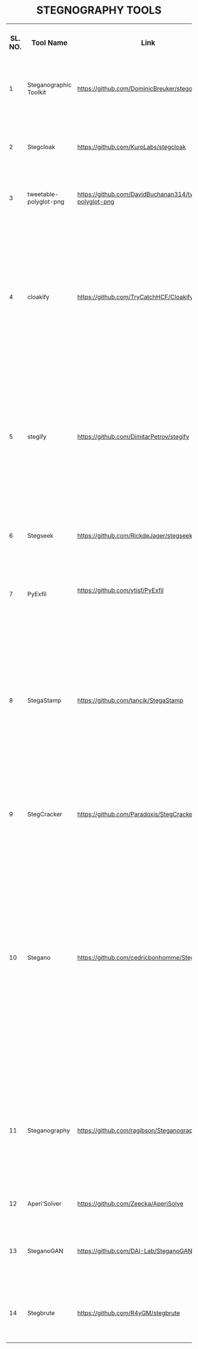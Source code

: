 <h1 align="center">STEGNOGRAPHY TOOLS</h1>

<div align="left">
    <table>
        <tbody>
            <tr>
                <td>
                    <h3 align="center">SL. NO.</h3>
                </td>
                <td>
                    <h3 align="center">Tool Name</h3>
                </td>
                <td>
                    <h3 align="center">Link</h3>
                </td>
                <td>
                    <h3 align="center">Description</h3>
                </td>
            </tr>
            <tr>
                <td>
                    <p>1</p>
                </td>
                <td>
                    <p>Steganographic Toolkit&nbsp;</p>
                </td>
                <td>
                    <p><a href="https://github.com/DominicBreuker/stego-toolkit">https://github.com/DominicBreuker/stego-toolkit</a></p>
                </td>
                <td>
                    <p>Collection of steganography tools - helps with CTF challenges</p><br>
                </td>
            </tr>
            <tr>
                <td>
                    <p>2</p>
                </td>
                <td>
                    <p>Stegcloak</p>
                </td>
                <td>
                    <p><a href="https://github.com/KuroLabs/stegcloak">https://github.com/KuroLabs/stegcloak</a></p>
                </td>
                <td>
                    <p>Hide secrets with invisible characters in plain text securely using passwords</p>
                </td>
            </tr>
            <tr>
                <td>
                    <p>3</p>
                </td>
                <td>
                    <p>tweetable-polyglot-png</p>
                </td>
                <td>
                    <p><a href="https://github.com/DavidBuchanan314/tweetable-polyglot-png">https://github.com/DavidBuchanan314/tweetable-polyglot-png</a></p>
                </td>
                <td>
                    <p>Pack up to 3MB of data into a tweetable PNG polyglot file.&nbsp;</p>
                </td>
            </tr>
            <tr>
                <td>
                    <p>4</p>
                </td>
                <td>
                    <p>cloakify</p>
                </td>
                <td>
                    <p><a href="https://github.com/TryCatchHCF/Cloakify">https://github.com/TryCatchHCF/Cloakify</a></p>
                </td>
                <td>
                    <p>Data Exfiltration &amp; Infiltration In Plain Sight; Convert any file type into list of everyday strings, using Text-Based Steganography; Evade DLP/MLS Devices, Defeat Data Whitelisting Controls, Social Engineering of Analysts, Evade AV Detection&nbsp;</p>
                </td>
            </tr>
            <tr>
                <td>
                    <p>5</p>
                </td>
                <td>
                    <p>stegify</p>
                </td>
                <td>
                    <p><a href="https://github.com/DimitarPetrov/stegify">https://github.com/DimitarPetrov/stegify</a></p>
                </td>
                <td>
                    <p>Stegify is a simple command line tool capable of fully transparently hiding any file within an image or set of images. This technique is known as LSB (Least Significant Bit) steganography&nbsp;</p>
                </td>
            </tr>
            <tr>
                <td>
                    <p>6</p>
                </td>
                <td>
                    <p>Stegseek&nbsp;</p>
                </td>
                <td>
                    <p><a href="https://github.com/RickdeJager/stegseek">https://github.com/RickdeJager/stegseek</a></p>
                </td>
                <td>
                    <p>Worlds fastest steghide cracker, chewing through millions of passwords per second</p>
                </td>
            </tr>
            <tr>
                <td>
                    <p>7</p>
                </td>
                <td>
                    <p>PyExfil</p>
                </td>
                <td>
                    <p><a href="https://github.com/ytisf/PyExfil">https://github.com/ytisf/PyExfil</a></p><br>
                </td>
                <td>
                    <p>A Python Package for Data Exfiltration&nbsp;</p>
                </td>
            </tr>
            <tr>
                <td>
                    <p>8</p>
                </td>
                <td>
                    <p>StegaStamp</p>
                </td>
                <td>
                    <p><a href="https://github.com/tancik/StegaStamp">https://github.com/tancik/StegaStamp</a></p>
                </td>
                <td>
                    <p>The project explores hiding data in images while maintaining perceptual similarity. Our contribution is the ability to extract the data after the encoded image (StegaStamp) has been printed and photographed with a camera (these steps introduce image corruptions).</p>
                </td>
            </tr>
            <tr>
                <td>
                    <p>9</p>
                </td>
                <td>
                    <p>StegCracker</p>
                </td>
                <td>
                    <p><a href="https://github.com/Paradoxis/StegCracker">https://github.com/Paradoxis/StegCracker</a></p>
                </td>
                <td>
                    <p>Steganography brute-force utility to uncover hidden data inside files&nbsp;</p>
                </td>
            </tr>
            <tr>
                <td>
                    <p>10</p>
                </td>
                <td>
                    <p>Stegano</p>
                </td>
                <td>
                    <p><a href="https://github.com/cedricbonhomme/Stegano">https://github.com/cedricbonhomme/Stegano</a></p>
                </td>
                <td>
                    <p>Steganography is the art and science of writing hidden messages in such a way that no one, apart from the sender and intended recipient, suspects the existence of the message, a form of security through obscurity. Consequently, functions provided by Stegano only hide messages, without encryption. Steganography is often used with cryptography.</p>
                </td>
            </tr>
            <tr>
                <td>
                    <p>11</p>
                </td>
                <td>
                    <p>Steganography</p>
                </td>
                <td>
                    <p><a href="https://github.com/ragibson/Steganography">https://github.com/ragibson/Steganography</a></p>
                </td>
                <td>
                    <p>Least Significant Bit Steganography for bitmap images (.bmp and .png), WAV sound files, and byte sequences. Simple LSB Steganalysis (LSB extraction) for bitmap images.</p>
                </td>
            </tr>
            <tr>
                <td>
                    <p>12</p>
                </td>
                <td>
                    <p>Aperi&rsquo;Solver</p>
                </td>
                <td>
                    <p><a href="https://github.com/Zeecka/AperiSolve">https://github.com/Zeecka/AperiSolve</a></p>
                </td>
                <td>
                    <p>Steganalysis web platform&nbsp;</p>
                </td>
            </tr>
            <tr>
                <td>
                    <p>13</p>
                </td>
                <td>
                    <p>SteganoGAN</p>
                </td>
                <td>
                    <p><a href="https://github.com/DAI-Lab/SteganoGAN">https://github.com/DAI-Lab/SteganoGAN</a></p>
                </td>
                <td>
                    <p>SteganoGAN is a tool for creating steganographic images using adversarial training.&nbsp;</p>
                </td>
            </tr>
            <tr>
                <td>
                    <p>14</p>
                </td>
                <td>
                    <p>Stegbrute&nbsp;</p>
                </td>
                <td>
                    <p><a href="https://github.com/R4yGM/stegbrute">https://github.com/R4yGM/stegbrute</a></p>
                </td>
                <td>
                    <p>Fast Steganography bruteforce tool written in Rust useful for CTF&apos;s</p>
                </td>
            </tr>
        </tbody>
    </table>
</div>
